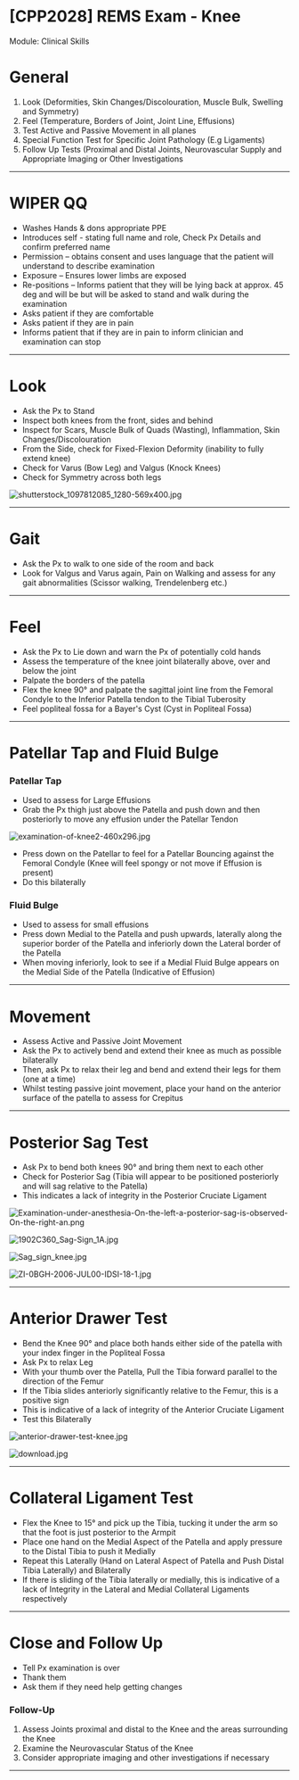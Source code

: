 # [CPP2028] REMS Exam - Knee

Module: Clinical Skills

# General

1. Look (Deformities, Skin Changes/Discolouration, Muscle Bulk, Swelling and Symmetry)
2. Feel (Temperature, Borders of Joint, Joint Line, Effusions)
3. Test Active and Passive Movement in all planes
4. Special Function Test for Specific Joint Pathology (E.g Ligaments)
5. Follow Up Tests (Proximal and Distal Joints, Neurovascular Supply and Appropriate Imaging or Other Investigations

---

# WIPER QQ

- Washes Hands & dons appropriate PPE
- Introduces self - stating full name and role, Check Px Details and confirm preferred name
- Permission – obtains consent and uses language that the patient will understand to describe examination
- Exposure – Ensures lower limbs are exposed
- Re-positions – Informs patient that they will be lying back at approx. 45 deg and will be but will be asked to stand and walk during the examination
- Asks patient if they are comfortable
- Asks patient if they are in pain
- Informs patient that if they are in pain to inform clinician and examination can stop

---

# Look

- Ask the Px to Stand
- Inspect both knees from the front, sides and behind
- Inspect for Scars, Muscle Bulk of Quads (Wasting), Inflammation, Skin Changes/Discolouration
- From the Side, check for Fixed-Flexion Deformity (inability to fully extend knee)
- Check for Varus (Bow Leg) and Valgus (Knock Knees)
- Check for Symmetry across both legs

![shutterstock_1097812085_1280-569x400.jpg](%5BCPP2028%5D%20REMS%20Exam%20-%20Knee%2034c662d8934641c5b50fea0620e496eb/shutterstock_1097812085_1280-569x400.jpg)

---

# Gait

- Ask the Px to walk to one side of the room and back
- Look for Valgus and Varus again, Pain on Walking and assess for any gait abnormalities (Scissor walking, Trendelenberg etc.)

---

# Feel

- Ask the Px to Lie down and warn the Px of potentially cold hands
- Assess the temperature of the knee joint bilaterally above, over and below the joint
- Palpate the borders of the patella
- Flex the knee 90° and palpate the sagittal joint line from the Femoral Condyle to the Inferior Patella tendon to the Tibial Tuberosity
- Feel popliteal fossa for a Bayer's Cyst (Cyst in Popliteal Fossa)

---

# Patellar Tap and Fluid Bulge

### Patellar Tap

- Used to assess for Large Effusions
- Grab the Px thigh just above the Patella and push down and then posteriorly to move any effusion under the Patellar Tendon

![examination-of-knee2-460x296.jpg](%5BCPP2028%5D%20REMS%20Exam%20-%20Knee%2034c662d8934641c5b50fea0620e496eb/examination-of-knee2-460x296.jpg)

- Press down on the Patellar to feel for a Patellar Bouncing against the Femoral Condyle (Knee will feel spongy or not move if Effusion is present)
- Do this bilaterally

### Fluid Bulge

- Used to assess for small effusions
- Press down Medial to the Patella and push upwards, laterally along the superior border of the Patella and inferiorly down the Lateral border of the Patella
- When moving inferiorly, look to see if a Medial Fluid Bulge appears on the Medial Side of the Patella (Indicative of Effusion)

---

# Movement

- Assess Active and Passive Joint Movement
- Ask the Px to actively bend and extend their knee as much as possible bilaterally
- Then, ask Px to relax their leg and bend and extend their legs for them (one at a time)
- Whilst testing passive joint movement, place your hand on the anterior surface of the patella to assess for Crepitus

---

# Posterior Sag Test

- Ask Px to bend both knees 90° and bring them next to each other
- Check for Posterior Sag (Tibia will appear to be positioned posteriorly and will sag relative to the Patella)
- This indicates a lack of integrity in the Posterior Cruciate Ligament

![Examination-under-anesthesia-On-the-left-a-posterior-sag-is-observed-On-the-right-an.png](%5BCPP2028%5D%20REMS%20Exam%20-%20Knee%2034c662d8934641c5b50fea0620e496eb/Examination-under-anesthesia-On-the-left-a-posterior-sag-is-observed-On-the-right-an.png)

![1902C360_Sag-Sign_1A.jpg](%5BCPP2028%5D%20REMS%20Exam%20-%20Knee%2034c662d8934641c5b50fea0620e496eb/1902C360_Sag-Sign_1A.jpg)

![Sag_sign_knee.jpg](%5BCPP2028%5D%20REMS%20Exam%20-%20Knee%2034c662d8934641c5b50fea0620e496eb/Sag_sign_knee.jpg)

![ZI-0BGH-2006-JUL00-IDSI-18-1.jpg](%5BCPP2028%5D%20REMS%20Exam%20-%20Knee%2034c662d8934641c5b50fea0620e496eb/ZI-0BGH-2006-JUL00-IDSI-18-1.jpg)

---

# Anterior Drawer Test

- Bend the Knee 90° and place both hands either side of the patella with your index finger in the Popliteal Fossa
- Ask Px to relax Leg
- With your thumb over the Patella, Pull the Tibia forward parallel to the direction of the Femur
- If the Tibia slides anteriorly significantly relative to the Femur, this is a positive sign
- This is indicative of a lack of integrity of the Anterior Cruciate Ligament
- Test this Bilaterally

![anterior-drawer-test-knee.jpg](%5BCPP2028%5D%20REMS%20Exam%20-%20Knee%2034c662d8934641c5b50fea0620e496eb/anterior-drawer-test-knee.jpg)

![download.jpg](%5BCPP2028%5D%20REMS%20Exam%20-%20Knee%2034c662d8934641c5b50fea0620e496eb/download.jpg)

---

# Collateral Ligament Test

- Flex the Knee to 15° and pick up the Tibia, tucking it under the arm so that the foot is just posterior to the Armpit
- Place one hand on the Medial Aspect of the Patella and apply pressure to the Distal Tibia to push it Medially
- Repeat this Laterally (Hand on Lateral Aspect of Patella and Push Distal Tibia Laterally) and Bilaterally
- If there is sliding of the Tibia laterally or medially, this is indicative of a lack of Integrity in the Lateral and Medial Collateral Ligaments respectively

---

# Close and Follow Up

- Tell Px examination is over
- Thank them
- Ask them if they need help getting changes

### Follow-Up

1. Assess Joints proximal and distal to the Knee and the areas surrounding the Knee
2. Examine the Neurovascular Status of the Knee
3. Consider appropriate imaging and other investigations if necessary

---